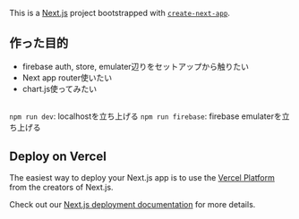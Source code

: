 This is a [Next.js](https://nextjs.org/) project bootstrapped with [`create-next-app`](https://github.com/vercel/next.js/tree/canary/packages/create-next-app).

## 作った目的
* firebase auth, store, emulater辺りをセットアップから触りたい
* Next app router使いたい
* chart.js使ってみたい

## 
`npm run dev`: localhostを立ち上げる
`npm run firebase`: firebase emulaterを立ち上げる

## Deploy on Vercel

The easiest way to deploy your Next.js app is to use the [Vercel Platform](https://vercel.com/new?utm_medium=default-template&filter=next.js&utm_source=create-next-app&utm_campaign=create-next-app-readme) from the creators of Next.js.

Check out our [Next.js deployment documentation](https://nextjs.org/docs/deployment) for more details.

